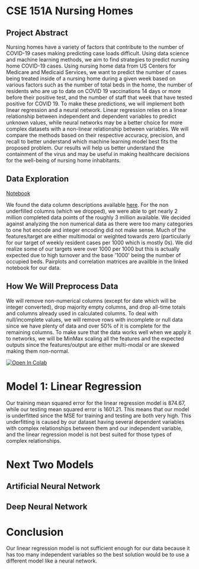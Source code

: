 # CSE 151A Nursing Homes

## Project Abstract
Nursing homes have a variety of factors that contribute to the number of COVID-19 cases making predicting case loads difficult. Using data science and machine learning methods, we aim to find strategies to predict nursing home COVID-19 cases. Using nursing home data from US Centers for Medicare and Medicaid Services, we want to predict the number of cases being treated inside of a nursing home during a given week based on various factors such as the number of total beds in the home, the number of residents who are up to date on COVID 19 vaccinations 14 days or more before their positive test, and the number of staff that week that have tested positive for COVID 19. To make these predictions, we will implement both linear regression and a neural network. Linear regression relies on a linear relationship between independent and dependent variables to predict unknown values, while neural networks may be a better choice for more complex datasets with a non-linear relationship between variables. We will compare the methods based on their respective accuracy, precision, and recall to better understand which machine learning model best fits the proposed problem. Our results will help us better understand the containment of the virus and may be useful in making healthcare decisions for the well-being of nursing home inhabitants.

## Data Exploration
[Notebook](https://github.com/Preellis/151A-Nursing-Homes/blob/main/main.ipynb)

We found the data column descriptions available [here](https://data.cms.gov/sites/default/files/2023-08/COVID-19%20Nursing%20Home%20Data%20Dictionary.pdf). For the non underfilled columns (which we dropped), we were able to get nearly 2 million completed data points of the roughly 3 million available. We decided against analyzing the non numerical data as there were too many categories to one hot encode and integer encoding did not make sense. Much of the features/target are either multimodal or weighted towards zero (particularly for our target of weekly resident cases per 1000 which is mostly 0s). We did realize some of our targets were over 1000 per 1000 but this is actually expected due to high turnover and the base '1000' being the number of occupied beds. Pairplots and correlation matrices are availble in the linked notebook for our data. 

## How We Will Preprocess Data
We will remove non-numerical columns (except for date which will be integer converted), drop majority empty columns, and drop all-time totals and columns already used in calculated columns. To deal with null/incomplete values, we will remove rows with incomplete or null data since we have plenty of data and over 50% of it is complete for the remaining columns. To make sure that the data works well when we apply it to networks, we will be MinMax scaling all the features and the expected outputs since the features/output are either multi-modal or are skewed making them non-normal.

<a target="_blank" href="https://colab.research.google.com/github/Preellis/151A-Nursing-Homes">
  <img src="https://colab.research.google.com/assets/colab-badge.svg" alt="Open In Colab"/>
</a>

# Model 1: Linear Regression
Our training mean squared error for the linear regression model is 874.67, while our testing mean squared error is 1601.21. This means that our model is underfitted since the MSE for training and testing are both very high. This underfitting is caused by our dataset having several dependent variables with complex relationships between them and our independent variable, and the linear regression model is not best suited for those types of complex relationships.

# Next Two Models
## Artificial Neural Network
## Deep Neural Network
# Conclusion
Our linear regression model is not sufficient enough for our data because it has too many independent variables so the best solution would be to use a different model like a neural network. 
